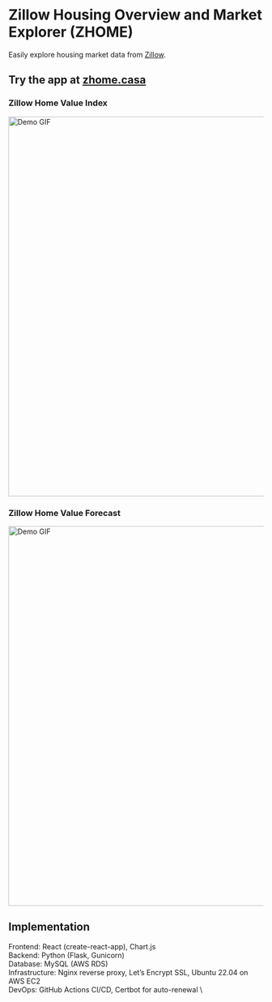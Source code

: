 # Zillow Housing Overview and Market Explorer (ZHOME)
Easily explore housing market data from [Zillow](https://www.zillow.com/research/data/).

## Try the app at [zhome.casa](https://www.zhome.casa)

### Zillow Home Value Index
<img src="react-flask-app/public/zhvi.gif" width="750" alt="Demo GIF">

### Zillow Home Value Forecast
<img src="react-flask-app/public/zhvf.gif" width="750" alt="Demo GIF">

## Implementation
Frontend: React (create-react-app), Chart.js \
Backend: Python (Flask, Gunicorn) \
Database: MySQL (AWS RDS) \
Infrastructure: Nginx reverse proxy, Let’s Encrypt SSL, Ubuntu 22.04 on AWS EC2 \
DevOps: GitHub Actions CI/CD, Certbot for auto-renewal \
